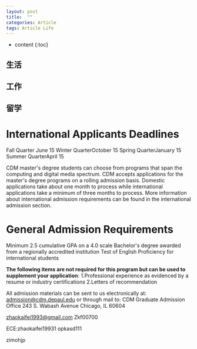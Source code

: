 ```yaml
---
layout: post
title:  ""
categories: Article
tags: Article Life
---
```


* content
{:toc}

## 生活


## 工作

## 留学

# International Applicants Deadlines

Fall Quarter June 15
Winter QuarterOctober 15
Spring QuarterJanuary 15
Summer QuarterApril 15

CDM master's degree students can choose from programs that span the computing and digital media spectrum. CDM accepts applications for the master's degree programs on a rolling admission basis. Domestic applications take about one month to process while international applications take a minimum of three months to process. More information about international admission requirements can be found in the international admission section.



# General Admission Requirements

Minimum 2.5 cumulative GPA on a 4.0 scale
Bachelor's degree awarded from a regionally accredited institution
Test of English Proficiency for international students

**The following items are not required for this program but can be used to supplement your application**:
1.Professional experience as evidenced by a resume or industry certifications
2.Letters of recommendation


All admission materials can be sent to us electronically at: admission@cdm.depaul.edu or through mail to:
CDM Graduate Admission Office
243 S. Wabash Avenue
Chicago, IL 60604




zhaokaifei1993@gmail.com
Zkf00700

ECE:zhaokaifei19931
opkasd111








zimohjp